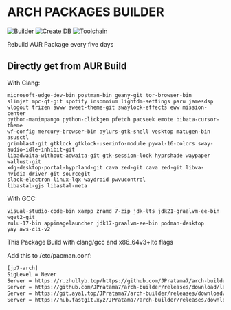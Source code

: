 # ARCH PACKAGES BUILDER
[![Builder](https://github.com/JPratama7/arch-builder/actions/workflows/build.yml/badge.svg?branch=main)](https://github.com/JPratama7/arch-builder/actions/workflows/build.yml) [![Create DB](https://github.com/JPratama7/arch-builder/actions/workflows/publish.yml/badge.svg)](https://github.com/JPratama7/arch-builder/actions/workflows/publish.yml)
[![Toolchain](https://github.com/JPratama7/arch-builder/actions/workflows/toolchain.yml/badge.svg)](https://github.com/JPratama7/arch-builder/actions/workflows/toolchain.yml)

Rebuild AUR Package every five days

## Directly get from AUR Build 
With Clang: 
```
microsoft-edge-dev-bin postman-bin geany-git tor-browser-bin 
slimjet mpc-qt-git spotify insomnium lightdm-settings paru jamesdsp 
wlogout trizen swww sweet-theme-git swaylock-effects eww mission-center
python-manimpango python-clickgen pfetch pacseek emote bibata-cursor-theme
wf-config mercury-browser-bin aylurs-gtk-shell vesktop matugen-bin asusctl
grimblast-git gtklock gtklock-userinfo-module pywal-16-colors sway-audio-idle-inhibit-git
libadwaita-without-adwaita-git gtk-session-lock hyprshade waypaper wallust-git
xdg-desktop-portal-hyprland-git cava zed-git cava zed-git libva-nvidia-driver-git sourcegit
slack-electron linux-lqx waydroid pwvucontrol
libastal-gjs libastal-meta
```
With GCC:
```
visual-studio-code-bin xampp zramd 7-zip jdk-lts jdk21-graalvm-ee-bin wget2-git
zulu-17-bin appimagelauncher jdk17-graalvm-ee-bin podman-desktop
yay aws-cli-v2
```


This Package Build with clang/gcc and x86_64v3+lto flags

Add this to /etc/pacman.conf: 
```bash
[jp7-arch]
SigLevel = Never
Server = https://r.zhullyb.top/https://github.com/JPratama7/arch-builder/releases/download/latest/
Server = https://github.com/JPratama7/arch-builder/releases/download/latest/
Server = https://git.aya1.top/JPratama7/arch-builder/releases/download/latest/
Server = https://hub.fastgit.xyz/JPratama7/arch-builder/releases/download/latest/
```
